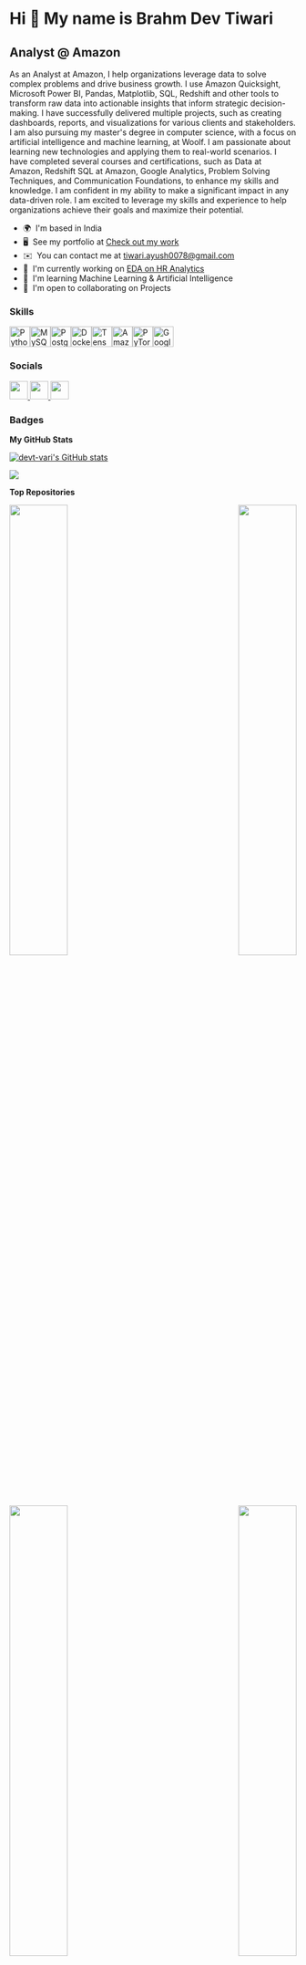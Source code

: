 Hi 👋 My name is Brahm Dev Tiwari
=================================

Analyst @ Amazon
----------------

As an Analyst at Amazon, I help organizations leverage data to solve complex problems and drive business growth. I use Amazon Quicksight, Microsoft Power BI, Pandas, Matplotlib, SQL, Redshift and other tools to transform raw data into actionable insights that inform strategic decision-making. I have successfully delivered multiple projects, such as creating dashboards, reports, and visualizations for various clients and stakeholders. I am also pursuing my master's degree in computer science, with a focus on artificial intelligence and machine learning, at Woolf. I am passionate about learning new technologies and applying them to real-world scenarios. I have completed several courses and certifications, such as Data at Amazon, Redshift SQL at Amazon, Google Analytics, Problem Solving Techniques, and Communication Foundations, to enhance my skills and knowledge. I am confident in my ability to make a significant impact in any data-driven role. I am excited to leverage my skills and experience to help organizations achieve their goals and maximize their potential.

* 🌍  I'm based in India
* 🖥️  See my portfolio at [Check out my work](http://linktr.ee/Statsforfacts)
* ✉️  You can contact me at [tiwari.ayush0078@gmail.com](mailto:tiwari.ayush0078@gmail.com)
* 🚀  I'm currently working on [EDA on HR Analytics](http://https://www.linkedin.com/company/meriskill/?originalSubdomain=in)
* 🧠  I'm learning Machine Learning & Artificial Intelligence
* 🤝  I'm open to collaborating on Projects

### Skills


<p align="left">
<a href="https://www.python.org/" target="_blank" rel="noreferrer"><img src="https://raw.githubusercontent.com/danielcranney/readme-generator/main/public/icons/skills/python-colored.svg" width="36" height="36" alt="Python" /></a><a href="https://www.mysql.com/" target="_blank" rel="noreferrer"><img src="https://raw.githubusercontent.com/danielcranney/readme-generator/main/public/icons/skills/mysql-colored.svg" width="36" height="36" alt="MySQL" /></a><a href="https://www.postgresql.org/" target="_blank" rel="noreferrer"><img src="https://raw.githubusercontent.com/danielcranney/readme-generator/main/public/icons/skills/postgresql-colored.svg" width="36" height="36" alt="PostgreSQL" /></a><a href="https://www.docker.com/" target="_blank" rel="noreferrer"><img src="https://raw.githubusercontent.com/danielcranney/readme-generator/main/public/icons/skills/docker-colored.svg" width="36" height="36" alt="Docker" /></a><a href="https://www.tensorflow.org/" target="_blank" rel="noreferrer"><img src="https://raw.githubusercontent.com/danielcranney/readme-generator/main/public/icons/skills/tensorflow-colored.svg" width="36" height="36" alt="TensorFlow" /></a><a href="https://aws.amazon.com" target="_blank" rel="noreferrer"><img src="https://raw.githubusercontent.com/danielcranney/readme-generator/main/public/icons/skills/aws-colored.svg" width="36" height="36" alt="Amazon Web Services" /></a><a href="https://pytorch.org/" target="_blank" rel="noreferrer"><img src="https://raw.githubusercontent.com/danielcranney/readme-generator/main/public/icons/skills/pytorch-colored.svg" width="36" height="36" alt="PyTorch" /></a><a href="https://cloud.google.com/" target="_blank" rel="noreferrer"><img src="https://raw.githubusercontent.com/danielcranney/readme-generator/main/public/icons/skills/googlecloud-colored.svg" width="36" height="36" alt="Google Cloud" /></a>
</p>


### Socials

<p align="left"> <a href="https://www.github.com/devt-vari" target="_blank" rel="noreferrer"> <picture> <source media="(prefers-color-scheme: dark)" srcset="https://raw.githubusercontent.com/danielcranney/readme-generator/main/public/icons/socials/github-dark.svg" /> <source media="(prefers-color-scheme: light)" srcset="https://raw.githubusercontent.com/danielcranney/readme-generator/main/public/icons/socials/github.svg" /> <img src="https://raw.githubusercontent.com/danielcranney/readme-generator/main/public/icons/socials/github.svg" width="32" height="32" /> </picture> </a> <a href="https://www.linkedin.com/in/brahm-dev-tiwari" target="_blank" rel="noreferrer"> <picture> <source media="(prefers-color-scheme: dark)" srcset="https://raw.githubusercontent.com/danielcranney/readme-generator/main/public/icons/socials/linkedin-dark.svg" /> <source media="(prefers-color-scheme: light)" srcset="https://raw.githubusercontent.com/danielcranney/readme-generator/main/public/icons/socials/linkedin.svg" /> <img src="https://raw.githubusercontent.com/danielcranney/readme-generator/main/public/icons/socials/linkedin.svg" width="32" height="32" /> </picture> </a> <a href="https://https://app.mavenanalytics.io/projects" target="_blank" rel="noreferrer"> <picture> <source media="(prefers-color-scheme: dark)" srcset="undefined" /> <source media="(prefers-color-scheme: light)" srcset="https://raw.githubusercontent.com/danielcranney/readme-generator/main/public/icons/socials/rss.svg" /> <img src="https://raw.githubusercontent.com/danielcranney/readme-generator/main/public/icons/socials/rss.svg" width="32" height="32" /> </picture> </a></p>

### Badges

<b>My GitHub Stats</b>

<a href="http://www.github.com/devt-vari"><img src="https://github-readme-stats.vercel.app/api?username=devt-vari&show_icons=true&hide=stars,prs,issues,contribs&count_private=true&title_color=0891b2&text_color=ffffff&icon_color=0891b2&bg_color=1c1917&hide_border=true&show_icons=true" alt="devt-vari's GitHub stats" /></a>

<a href="http://www.github.com/devt-vari"><img src="https://github-readme-streak-stats.herokuapp.com/?user=devt-vari&stroke=ffffff&background=1c1917&ring=0891b2&fire=0891b2&currStreakNum=ffffff&currStreakLabel=0891b2&sideNums=ffffff&sideLabels=ffffff&dates=ffffff&hide_border=true" /></a>

<b>Top Repositories</b>

<div width="100%" align="center"><a href="https://github.com/devt-vari/Tiny-Sales-Shop-SQL-Study" align="left"><img align="left" width="45%" src="https://github-readme-stats.vercel.app/api/pin/?username=devt-vari&repo=Tiny-Sales-Shop-SQL-Study&title_color=0891b2&text_color=ffffff&icon_color=0891b2&bg_color=1c1917&hide_border=true&locale=en" /></a><a href="https://github.com/devt-vari/Indian-Premier-League-Sports-Analysis" align="right"><img align="right" width="45%" src="https://github-readme-stats.vercel.app/api/pin/?username=devt-vari&repo=Indian-Premier-League-Sports-Analysis&title_color=0891b2&text_color=ffffff&icon_color=0891b2&bg_color=1c1917&hide_border=true&locale=en" /></a></div><br /><br /><br /><br /><br /><br /><br />

<br /><br /><br /><br /><br />

<div width="100%" align="center"><a href="https://github.com/devt-vari/Target-SQL-Case-Study" align="left"><img align="left" width="45%" src="https://github-readme-stats.vercel.app/api/pin/?username=devt-vari&repo=Target-SQL-Case-Study&title_color=0891b2&text_color=ffffff&icon_color=0891b2&bg_color=1c1917&hide_border=true&locale=en" /></a><a href="https://github.com/devt-vari/Netflix_Case_Study" align="right"><img align="right" width="45%" src="https://github-readme-stats.vercel.app/api/pin/?username=devt-vari&repo=Netflix_Case_Study&title_color=0891b2&text_color=ffffff&icon_color=0891b2&bg_color=1c1917&hide_border=true&locale=en" /></a></div>
